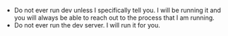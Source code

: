 - Do not ever run dev unless I specifically tell you. I will be running it and you will always be able to reach out to the process that I am running.
- Do not ever run the dev server. I will run it for you.